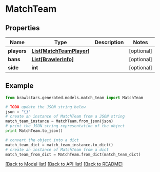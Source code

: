 # MatchTeam


## Properties
Name | Type | Description | Notes
------------ | ------------- | ------------- | -------------
**players** | [**List[MatchTeamPlayer]**](MatchTeamPlayer.md) |  | [optional] 
**bans** | [**List[BrawlerInfo]**](BrawlerInfo.md) |  | [optional] 
**side** | **int** |  | [optional] 

## Example

```python
from brawlstars.generated.models.match_team import MatchTeam

# TODO update the JSON string below
json = "{}"
# create an instance of MatchTeam from a JSON string
match_team_instance = MatchTeam.from_json(json)
# print the JSON string representation of the object
print MatchTeam.to_json()

# convert the object into a dict
match_team_dict = match_team_instance.to_dict()
# create an instance of MatchTeam from a dict
match_team_from_dict = MatchTeam.from_dict(match_team_dict)
```
[[Back to Model list]](../README.md#documentation-for-models) [[Back to API list]](../README.md#documentation-for-api-endpoints) [[Back to README]](../README.md)


